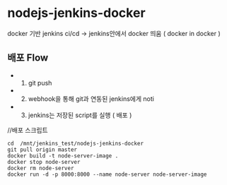 # nodejs-jenkins-docker
docker 기반 jenkins ci/cd
-> jenkins안에서 docker 띄움 ( docker in docker )

## 배포 Flow
- 1. git push
- 2. webhook을 통해 git과 연동된 jenkins에게 noti
- 3. jenkins는 저장된 script를 실행 ( 배포 )

//배포 스크립트
```
cd  /mnt/jenkins_test/nodejs-jenkins-docker
git pull origin master
docker build -t node-server-image .
docker stop node-server
docker rm node-server
docker run -d -p 8000:8000 --name node-server node-server-image
```
